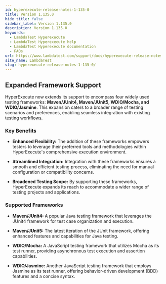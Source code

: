 ```yaml
---
id: hyperexecute-release-notes-1-135-0
title: Version 1.135.0
hide_title: false
sidebar_label: Version 1.135.0
description: Version 1.135.0
keywords:
  - LambdaTest Hyperexecute
  - LambdaTest Hyperexecute help
  - LambdaTest Hyperexecute documentation
  - FAQs
url: https://www.lambdatest.com/support/docs/hyperexecute-release-notes-1-135-0/
site_name: LambdaTest
slug: hyperexecute-release-notes-1-135-0/
---
```


<script type="application/ld+json"
      dangerouslySetInnerHTML={{ __html: JSON.stringify({
       "@context": "https://schema.org",
        "@type": "BreadcrumbList",
        "itemListElement": [{
          "@type": "ListItem",
          "position": 1,
          "name": "Home",
          "item": "https://www.lambdatest.com"
        },{
          "@type": "ListItem",
          "position": 2,
          "name": "Support",
          "item": "https://www.lambdatest.com/support/docs/"
        },{
          "@type": "ListItem",
          "position": 3,
          "name": "Version",
          "item": "https://www.lambdatest.com/support/docs/hyperexecute-release-notes-1-135-0/"
        }]
      })
    }}
></script>

## Expanded Framework Support

HyperExecute now extends its support to encompass four widely used testing frameworks: **Maven/JUnit4, Maven/JUnit5, WDIO/Mocha, and WDIO/Jasmine**. This expansion caters to a broader range of testing scenarios and preferences, enabling seamless integration with existing testing workflows.

### Key Benefits

- **Enhanced Flexibility:** The addition of these frameworks empowers testers to leverage their preferred tools and methodologies within HyperExecute's comprehensive execution environment.

- **Streamlined Integration:** Integration with these frameworks ensures a smooth and efficient testing process, eliminating the need for manual configuration or compatibility concerns.

- **Broadened Testing Scope:** By supporting these frameworks, HyperExecute expands its reach to accommodate a wider range of testing projects and applications.

### Supported Frameworks

- **Maven/JUnit4:** A popular Java testing framework that leverages the JUnit4 framework for test case organization and execution.

- **Maven/JUnit5:** The latest iteration of the JUnit framework, offering enhanced features and capabilities for Java testing.

- **WDIO/Mocha:** A JavaScript testing framework that utilizes Mocha as its test runner, providing asynchronous test execution and assertion capabilities.

- **WDIO/Jasmine:** Another JavaScript testing framework that employs Jasmine as its test runner, offering behavior-driven development (BDD) features and a concise syntax.